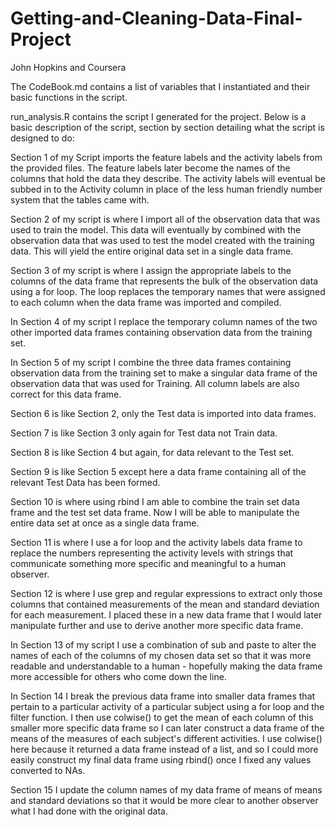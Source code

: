 # Getting-and-Cleaning-Data-Final-Project
John Hopkins and Coursera

The CodeBook.md contains a list of variables that I instantiated and their basic functions in the script. 

run_analysis.R contains the script I generated for the project. Below is a basic description of the script, section by section detailing what the script is designed to do:
     
   Section 1 of my Script imports the feature labels and the activity labels from the provided files.  The feature labels later become the 
names of the columns that hold the data they describe.  The activity labels will eventual be subbed in to the Activity column in place of the less human friendly number system that the tables came with.

Section 2 of my script is where I import all of the observation data that was used to train the model.  This data will eventually by combined with the observation data that was used to test the model created with the training data.  This will yield the entire original data set in a single data frame.  

Section 3 of my script is where I assign the appropriate labels to the columns of the data frame that represents the bulk of the observation data using a for loop.  The loop replaces the temporary names that were assigned to each column when the data frame was imported and compiled.  

In Section 4 of my script I replace the temporary column names of the two other imported data frames containing observation 
data from the training set.

In Section 5 of my script I combine the three data frames containing observation data from the training set to make a singular data frame of the observation data that was used for Training.  All column labels are also correct for this data frame.   

Section 6 is like Section 2, only the Test data is imported into data frames. 

Section 7 is like Section 3 only again for Test data not Train data.

Section 8 is like Section 4 but again, for data relevant to the Test set.

Section 9 is like Section 5 except here a data frame containing all of the relevant Test Data has been formed.

Section 10 is where using rbind I am able to combine the train set data frame and the test set data frame.  Now I will 
be able to manipulate the entire data set at once as a single data frame.

Section 11 is where I use a for loop and the activity labels data frame to replace the numbers representing the activity levels
with strings that communicate something more specific and meaningful to a human observer.

Section 12 is where I use grep and regular expressions to extract only those columns that contained  measurements 
of the mean and standard deviation for each measurement.  I placed these in a new data frame that I would later manipulate
 further and use to derive another more specific data frame. 

In Section 13 of my script I use a combination of sub and paste to alter the names of each of the columns of my chosen data set
so that it was more readable and understandable to a human - hopefully making the data frame more accessible for others
who come down the line.  

In Section 14 I break the previous data frame into smaller data frames that pertain to a particular activity of a particular subject using a for loop and the filter function.  I then use colwise() to get the mean of each column of this smaller more specific data frame so I 
can later construct a data frame of the means of the measures of each subject's different activities.  I use colwise() here because it returned a data frame instead of a list, and so I  could more easily construct my final data frame using rbind() once I fixed any values
converted to NAs. 

Section 15 I update the column names of my data frame of means of means and standard deviations so that it would be more clear
to another observer what I had done with the original data.  

